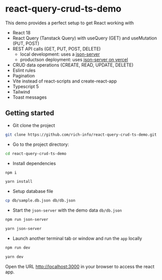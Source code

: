 # react-query-crud-ts-demo

This demo provides a perfect setup to get React working with
- React 18
- React Query (Tanstack Query) with useQuery (GET) and useMutation (PUT, POST)
- REST API calls (GET, PUT, POST, DELETE)
  - local development: uses a [json-server](https://github.com/typicode/json-server)
  - productson deployment: uses [json-server on vercel](https://github.com/rich-info/vercel-json-server)
- CRUD data operations (CREATE, READ, UPDATE, DELETE)
- Eslint rules
- Pagination
- Vite instead of react-scripts and create-react-app
- Typescript 5
- Tailwind
- Toast messages

## Getting started

- Git clone the project

```bash
git clone https://github.com/rich-info/react-query-crud-ts-demo.git
```

- Go to the project directory:

```bash
cd react-query-crud-ts-demo
```

- Install dependencies

```bash
npm i
```

```bash
yarn install
```

- Setup database file

```bash
cp db/sample.db.json db/db.json
```

- Start the `json-server` with the demo data `db/db.json`

```bash
npm run json-server
```

```bash
yarn json-server
```

- Launch another terminal tab or window and run the `app` locally

```bash
npm run dev
```

```bash
yarn dev
```

Open the URL <http://localhost:3000> in your browser to access the react app. 
